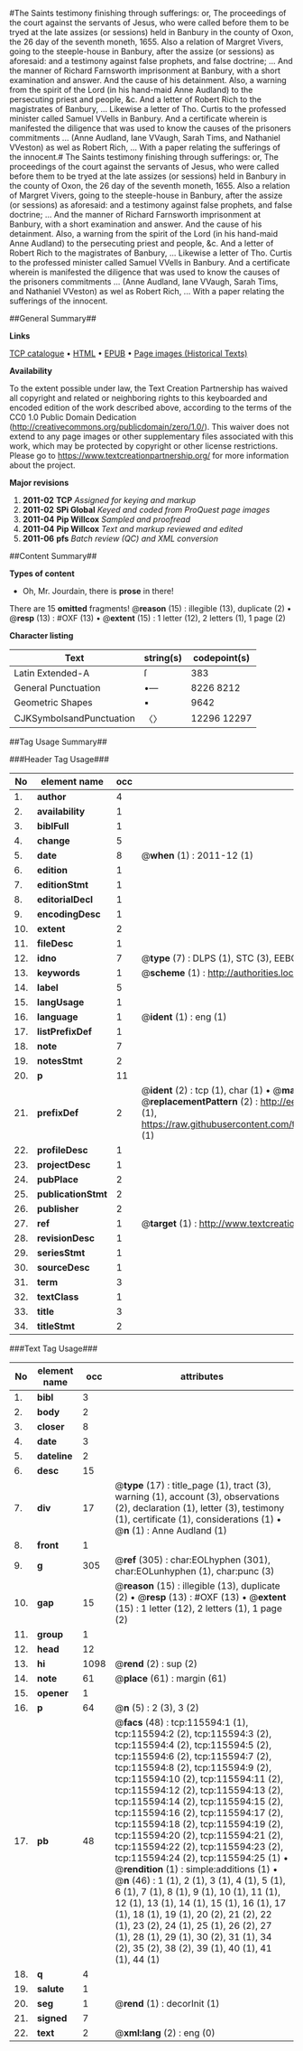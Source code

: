 #The Saints testimony finishing through sufferings: or, The proceedings of the court against the servants of Jesus, who were called before them to be tryed at the late assizes (or sessions) held in Banbury in the county of Oxon, the 26 day of the seventh moneth, 1655. Also a relation of Margret Vivers, going to the steeple-house in Banbury, after the assize (or sessions) as aforesaid: and a testimony against false prophets, and false doctrine; ... And the manner of Richard Farnsworth imprisonment at Banbury, with a short examination and answer. And the cause of his detainment. Also, a warning from the spirit of the Lord (in his hand-maid Anne Audland) to the persecuting priest and people, &c. And a letter of Robert Rich to the magistrates of Banbury, ... Likewise a letter of Tho. Curtis to the professed minister called Samuel VVells in Banbury. And a certificate wherein is manifested the diligence that was used to know the causes of the prisoners commitments ... (Anne Audland, Iane VVaugh, Sarah Tims, and Nathaniel VVeston) as wel as Robert Rich, ... With a paper relating the sufferings of the innocent.#
The Saints testimony finishing through sufferings: or, The proceedings of the court against the servants of Jesus, who were called before them to be tryed at the late assizes (or sessions) held in Banbury in the county of Oxon, the 26 day of the seventh moneth, 1655. Also a relation of Margret Vivers, going to the steeple-house in Banbury, after the assize (or sessions) as aforesaid: and a testimony against false prophets, and false doctrine; ... And the manner of Richard Farnsworth imprisonment at Banbury, with a short examination and answer. And the cause of his detainment. Also, a warning from the spirit of the Lord (in his hand-maid Anne Audland) to the persecuting priest and people, &c. And a letter of Robert Rich to the magistrates of Banbury, ... Likewise a letter of Tho. Curtis to the professed minister called Samuel VVells in Banbury. And a certificate wherein is manifested the diligence that was used to know the causes of the prisoners commitments ... (Anne Audland, Iane VVaugh, Sarah Tims, and Nathaniel VVeston) as wel as Robert Rich, ... With a paper relating the sufferings of the innocent.

##General Summary##

**Links**

[TCP catalogue](http://www.ota.ox.ac.uk/tcp/)  • 
[HTML](http://tei.it.ox.ac.uk/tcp/Texts-HTML/free/A93/A93230.html)  • 
[EPUB](http://tei.it.ox.ac.uk/tcp/Texts-EPUB/free/A93/A93230.epub) • 
[Page images (Historical Texts)](https://historicaltexts.jisc.ac.uk/eebo-99863395e)

**Availability**

To the extent possible under law, the Text Creation Partnership has waived all copyright and related or neighboring rights to this keyboarded and encoded edition of the work described above, according to the terms of the CC0 1.0 Public Domain Dedication (http://creativecommons.org/publicdomain/zero/1.0/). This waiver does not extend to any page images or other supplementary files associated with this work, which may be protected by copyright or other license restrictions. Please go to https://www.textcreationpartnership.org/ for more information about the project.

**Major revisions**

1. __2011-02__ __TCP__ *Assigned for keying and markup*
1. __2011-02__ __SPi Global__ *Keyed and coded from ProQuest page images*
1. __2011-04__ __Pip Willcox__ *Sampled and proofread*
1. __2011-04__ __Pip Willcox__ *Text and markup reviewed and edited*
1. __2011-06__ __pfs__ *Batch review (QC) and XML conversion*

##Content Summary##

**Types of content**

  * Oh, Mr. Jourdain, there is **prose** in there!

There are 15 **omitted** fragments! 
 @__reason__ (15) : illegible (13), duplicate (2)  •  @__resp__ (13) : #OXF (13)  •  @__extent__ (15) : 1 letter (12), 2 letters (1), 1 page (2)

**Character listing**


|Text|string(s)|codepoint(s)|
|---|---|---|
|Latin Extended-A|ſ|383|
|General Punctuation|•—|8226 8212|
|Geometric Shapes|▪|9642|
|CJKSymbolsandPunctuation|〈〉|12296 12297|

##Tag Usage Summary##

###Header Tag Usage###

|No|element name|occ|attributes|
|---|---|---|---|
|1.|__author__|4||
|2.|__availability__|1||
|3.|__biblFull__|1||
|4.|__change__|5||
|5.|__date__|8| @__when__ (1) : 2011-12 (1)|
|6.|__edition__|1||
|7.|__editionStmt__|1||
|8.|__editorialDecl__|1||
|9.|__encodingDesc__|1||
|10.|__extent__|2||
|11.|__fileDesc__|1||
|12.|__idno__|7| @__type__ (7) : DLPS (1), STC (3), EEBO-CITATION (1), PROQUEST (1), VID (1)|
|13.|__keywords__|1| @__scheme__ (1) : http://authorities.loc.gov/ (1)|
|14.|__label__|5||
|15.|__langUsage__|1||
|16.|__language__|1| @__ident__ (1) : eng (1)|
|17.|__listPrefixDef__|1||
|18.|__note__|7||
|19.|__notesStmt__|2||
|20.|__p__|11||
|21.|__prefixDef__|2| @__ident__ (2) : tcp (1), char (1)  •  @__matchPattern__ (2) : ([0-9\-]+):([0-9IVX]+) (1), (.+) (1)  •  @__replacementPattern__ (2) : http://eebo.chadwyck.com/downloadtiff?vid=$1&page=$2 (1), https://raw.githubusercontent.com/textcreationpartnership/Texts/master/tcpchars.xml#$1 (1)|
|22.|__profileDesc__|1||
|23.|__projectDesc__|1||
|24.|__pubPlace__|2||
|25.|__publicationStmt__|2||
|26.|__publisher__|2||
|27.|__ref__|1| @__target__ (1) : http://www.textcreationpartnership.org/docs/. (1)|
|28.|__revisionDesc__|1||
|29.|__seriesStmt__|1||
|30.|__sourceDesc__|1||
|31.|__term__|3||
|32.|__textClass__|1||
|33.|__title__|3||
|34.|__titleStmt__|2||


###Text Tag Usage###

|No|element name|occ|attributes|
|---|---|---|---|
|1.|__bibl__|3||
|2.|__body__|2||
|3.|__closer__|8||
|4.|__date__|3||
|5.|__dateline__|2||
|6.|__desc__|15||
|7.|__div__|17| @__type__ (17) : title_page (1), tract (3), warning (1), account (3), observations (2), declaration (1), letter (3), testimony (1), certificate (1), considerations (1)  •  @__n__ (1) : Anne Audland (1)|
|8.|__front__|1||
|9.|__g__|305| @__ref__ (305) : char:EOLhyphen (301), char:EOLunhyphen (1), char:punc (3)|
|10.|__gap__|15| @__reason__ (15) : illegible (13), duplicate (2)  •  @__resp__ (13) : #OXF (13)  •  @__extent__ (15) : 1 letter (12), 2 letters (1), 1 page (2)|
|11.|__group__|1||
|12.|__head__|12||
|13.|__hi__|1098| @__rend__ (2) : sup (2)|
|14.|__note__|61| @__place__ (61) : margin (61)|
|15.|__opener__|1||
|16.|__p__|64| @__n__ (5) : 2 (3), 3 (2)|
|17.|__pb__|48| @__facs__ (48) : tcp:115594:1 (1), tcp:115594:2 (2), tcp:115594:3 (2), tcp:115594:4 (2), tcp:115594:5 (2), tcp:115594:6 (2), tcp:115594:7 (2), tcp:115594:8 (2), tcp:115594:9 (2), tcp:115594:10 (2), tcp:115594:11 (2), tcp:115594:12 (2), tcp:115594:13 (2), tcp:115594:14 (2), tcp:115594:15 (2), tcp:115594:16 (2), tcp:115594:17 (2), tcp:115594:18 (2), tcp:115594:19 (2), tcp:115594:20 (2), tcp:115594:21 (2), tcp:115594:22 (2), tcp:115594:23 (2), tcp:115594:24 (2), tcp:115594:25 (1)  •  @__rendition__ (1) : simple:additions (1)  •  @__n__ (46) : 1 (1), 2 (1), 3 (1), 4 (1), 5 (1), 6 (1), 7 (1), 8 (1), 9 (1), 10 (1), 11 (1), 12 (1), 13 (1), 14 (1), 15 (1), 16 (1), 17 (1), 18 (1), 19 (1), 20 (2), 21 (2), 22 (1), 23 (2), 24 (1), 25 (1), 26 (2), 27 (1), 28 (1), 29 (1), 30 (2), 31 (1), 34 (2), 35 (2), 38 (2), 39 (1), 40 (1), 41 (1), 44 (1)|
|18.|__q__|4||
|19.|__salute__|1||
|20.|__seg__|1| @__rend__ (1) : decorInit (1)|
|21.|__signed__|7||
|22.|__text__|2| @__xml:lang__ (2) : eng (0)|
